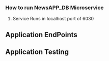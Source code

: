 ### How to run NewsAPP_DB Microservice
1. Service Runs in localhost port of 6030

## Application EndPoints

## Application Testing